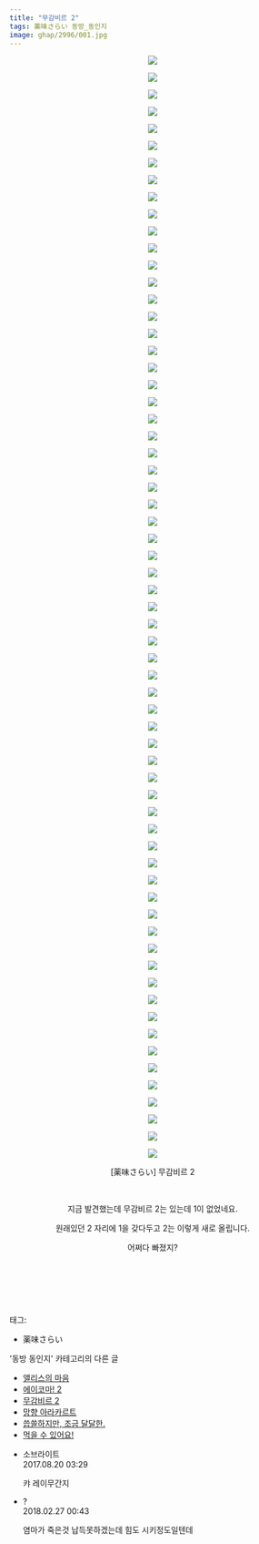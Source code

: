 ```yaml
---
title: "무감비르 2"
tags: 薬味さらい 동방_동인지
image: ghap/2996/001.jpg
---
```

<div class="article">
<p style="text-align: center; clear: none; float: none;"><img src="{{ site.nasurl }}/ghap/2996/001.jpg"/></p>
<p style="text-align: center; clear: none; float: none;"><img src="{{ site.nasurl }}/ghap/2996/002.jpg"/></p>
<p style="text-align: center; clear: none; float: none;"><img src="{{ site.nasurl }}/ghap/2996/003.jpg"/></p>
<p style="text-align: center; clear: none; float: none;"><img src="{{ site.nasurl }}/ghap/2996/004.jpg"/></p>
<p style="text-align: center; clear: none; float: none;"><img src="{{ site.nasurl }}/ghap/2996/005.jpg"/></p>
<p style="text-align: center; clear: none; float: none;"><img src="{{ site.nasurl }}/ghap/2996/006.jpg"/></p>
<p style="text-align: center; clear: none; float: none;"><img src="{{ site.nasurl }}/ghap/2996/007.jpg"/></p>
<p style="text-align: center; clear: none; float: none;"><img src="{{ site.nasurl }}/ghap/2996/008.jpg"/></p>
<p style="text-align: center; clear: none; float: none;"><img src="{{ site.nasurl }}/ghap/2996/009.jpg"/></p>
<p style="text-align: center; clear: none; float: none;"><img src="{{ site.nasurl }}/ghap/2996/010.jpg"/></p>
<p style="text-align: center; clear: none; float: none;"><img src="{{ site.nasurl }}/ghap/2996/011.jpg"/></p>
<p style="text-align: center; clear: none; float: none;"><img src="{{ site.nasurl }}/ghap/2996/012.jpg"/></p>
<p style="text-align: center; clear: none; float: none;"><img src="{{ site.nasurl }}/ghap/2996/013.jpg"/></p>
<p style="text-align: center; clear: none; float: none;"><img src="{{ site.nasurl }}/ghap/2996/014.jpg"/></p>
<p style="text-align: center; clear: none; float: none;"><img src="{{ site.nasurl }}/ghap/2996/015.jpg"/></p>
<p style="text-align: center; clear: none; float: none;"><img src="{{ site.nasurl }}/ghap/2996/016.jpg"/></p>
<p style="text-align: center; clear: none; float: none;"><img src="{{ site.nasurl }}/ghap/2996/017.jpg"/></p>
<p style="text-align: center; clear: none; float: none;"><img src="{{ site.nasurl }}/ghap/2996/018.jpg"/></p>
<p style="text-align: center; clear: none; float: none;"><img src="{{ site.nasurl }}/ghap/2996/019.jpg"/></p>
<p style="text-align: center; clear: none; float: none;"><img src="{{ site.nasurl }}/ghap/2996/020.jpg"/></p>
<p style="text-align: center; clear: none; float: none;"><img src="{{ site.nasurl }}/ghap/2996/021.jpg"/></p>
<p style="text-align: center; clear: none; float: none;"><img src="{{ site.nasurl }}/ghap/2996/022.jpg"/></p>
<p style="text-align: center; clear: none; float: none;"><img src="{{ site.nasurl }}/ghap/2996/023.jpg"/></p>
<p style="text-align: center; clear: none; float: none;"><img src="{{ site.nasurl }}/ghap/2996/024.jpg"/></p>
<p style="text-align: center; clear: none; float: none;"><img src="{{ site.nasurl }}/ghap/2996/025.jpg"/></p>
<p style="text-align: center; clear: none; float: none;"><img src="{{ site.nasurl }}/ghap/2996/026.jpg"/></p>
<p style="text-align: center; clear: none; float: none;"><img src="{{ site.nasurl }}/ghap/2996/027.jpg"/></p>
<p style="text-align: center; clear: none; float: none;"><img src="{{ site.nasurl }}/ghap/2996/028.jpg"/></p>
<p style="text-align: center; clear: none; float: none;"><img src="{{ site.nasurl }}/ghap/2996/029.jpg"/></p>
<p style="text-align: center; clear: none; float: none;"><img src="{{ site.nasurl }}/ghap/2996/030.jpg"/></p>
<p style="text-align: center; clear: none; float: none;"><img src="{{ site.nasurl }}/ghap/2996/031.jpg"/></p>
<p style="text-align: center; clear: none; float: none;"><img src="{{ site.nasurl }}/ghap/2996/032.jpg"/></p>
<p style="text-align: center; clear: none; float: none;"><img src="{{ site.nasurl }}/ghap/2996/033.jpg"/></p>
<p style="text-align: center; clear: none; float: none;"><img src="{{ site.nasurl }}/ghap/2996/034.jpg"/></p>
<p style="text-align: center; clear: none; float: none;"><img src="{{ site.nasurl }}/ghap/2996/035.jpg"/></p>
<p style="text-align: center; clear: none; float: none;"><img src="{{ site.nasurl }}/ghap/2996/036.jpg"/></p>
<p style="text-align: center; clear: none; float: none;"><img src="{{ site.nasurl }}/ghap/2996/037.jpg"/></p>
<p style="text-align: center; clear: none; float: none;"><img src="{{ site.nasurl }}/ghap/2996/038.jpg"/></p>
<p style="text-align: center; clear: none; float: none;"><img src="{{ site.nasurl }}/ghap/2996/039.jpg"/></p>
<p style="text-align: center; clear: none; float: none;"><img src="{{ site.nasurl }}/ghap/2996/040.jpg"/></p>
<p style="text-align: center; clear: none; float: none;"><img src="{{ site.nasurl }}/ghap/2996/041.jpg"/></p>
<p style="text-align: center; clear: none; float: none;"><img src="{{ site.nasurl }}/ghap/2996/042.jpg"/></p>
<p style="text-align: center; clear: none; float: none;"><img src="{{ site.nasurl }}/ghap/2996/043.jpg"/></p>
<p style="text-align: center; clear: none; float: none;"><img src="{{ site.nasurl }}/ghap/2996/044.jpg"/></p>
<p style="text-align: center; clear: none; float: none;"><img src="{{ site.nasurl }}/ghap/2996/045.jpg"/></p>
<p style="text-align: center; clear: none; float: none;"><img src="{{ site.nasurl }}/ghap/2996/046.jpg"/></p>
<p style="text-align: center; clear: none; float: none;"><img src="{{ site.nasurl }}/ghap/2996/047.jpg"/></p>
<p style="text-align: center; clear: none; float: none;"><img src="{{ site.nasurl }}/ghap/2996/048.jpg"/></p>
<p style="text-align: center; clear: none; float: none;"><img src="{{ site.nasurl }}/ghap/2996/049.jpg"/></p>
<p style="text-align: center; clear: none; float: none;"><img src="{{ site.nasurl }}/ghap/2996/050.jpg"/></p>
<p style="text-align: center; clear: none; float: none;"><img src="{{ site.nasurl }}/ghap/2996/051.jpg"/></p>
<p style="text-align: center; clear: none; float: none;"><img src="{{ site.nasurl }}/ghap/2996/052.jpg"/></p>
<p style="text-align: center; clear: none; float: none;"><img src="{{ site.nasurl }}/ghap/2996/053.jpg"/></p>
<p style="text-align: center; clear: none; float: none;"><img src="{{ site.nasurl }}/ghap/2996/054.jpg"/></p>
<p style="text-align: center; clear: none; float: none;"><img src="{{ site.nasurl }}/ghap/2996/055.jpg"/></p>
<p style="text-align: center; clear: none; float: none;"><img src="{{ site.nasurl }}/ghap/2996/056.jpg"/></p>
<p style="text-align: center; clear: none; float: none;"><img src="{{ site.nasurl }}/ghap/2996/057.jpg"/></p>
<p style="text-align: center; clear: none; float: none;"><img src="{{ site.nasurl }}/ghap/2996/058.jpg"/></p>
<p style="text-align: center; clear: none; float: none;"><img src="{{ site.nasurl }}/ghap/2996/059.jpg"/></p>
<p style="text-align: center; clear: none; float: none;"><img src="{{ site.nasurl }}/ghap/2996/060.jpg"/></p>
<p style="text-align: center; clear: none; float: none;"><img src="{{ site.nasurl }}/ghap/2996/061.jpg"/></p>
<p style="text-align: center; clear: none; float: none;"><img src="{{ site.nasurl }}/ghap/2996/062.jpg"/></p>
<p style="text-align: center; clear: none; float: none;"><img src="{{ site.nasurl }}/ghap/2996/063.jpg"/></p>
<p style="text-align: center; clear: none; float: none;"><img src="{{ site.nasurl }}/ghap/2996/064.jpg"/></p>
<p style="text-align: center; clear: none; float: none;"><img src="{{ site.nasurl }}/ghap/2996/065.jpg"/></p>
<p style="text-align: center; clear: none; float: none;">[薬味さらい] 무감비르 2</p>
<p style="text-align: center; clear: none; float: none;"><br/></p>
<p style="text-align: center; clear: none; float: none;">지금 발견했는데 무감비르 2는 있는데 1이 없었네요.</p>
<p style="text-align: center; clear: none; float: none;">원래있던 2 자리에 1을 갖다두고 2는 이렇게 새로 올립니다.</p>
<p style="text-align: center; clear: none; float: none;">어쩌다 빠졌지?</p>
<p style="text-align: center; clear: none; float: none;"><br/></p>
<p style="text-align: center; clear: none; float: none;"><br/></p>
<p><br/></p>
</div><div class="tagTrail">
<p>태그: </p>
<ul>
<li>薬味さらい</li>
</ul>
</div><div class="another">
<p>'동방 동인지' 카테고리의 다른 글</p>
<ul>
<li><a href="/2016-12-25-ghap_2998">앨리스의 마음</a></li>
<li><a href="/2016-12-25-ghap_2997">에이코마! 2</a></li>
<li><a href="/2016-12-25-ghap_2996">무감비르 2</a></li>
<li><a href="/2016-12-25-ghap_2995">망향 아라카르트</a></li>
<li><a href="/2016-12-24-ghap_2993">씁쓸하지만, 조금 달달한.</a></li>
<li><a href="/2016-12-22-ghap_2986">먹을 수 있어요!</a></li>
</ul>
</div><div class="cb_module cb_fluid">
<div class="cb_wrt cb_profile">
<div class="comment">
<ul>
<li class="cb_thumb_off" id="comment15063940">
<div class="cb_comment_area">
<div class="cb_info_area">
<div class="cb_section">
<span class="cb_nick_name">소브라이트</span>
</div>
<div class="cb_section">
<span class="cb_date">2017.08.20 03:29 </span>
</div>
</div>
<div class="cb_dsc_comment">
<p class="cb_dsc">
											캬 레이무간지
										</p>
</div>
</div></li>
<li class="cb_thumb_off" id="comment15207639">
<div class="cb_comment_area">
<div class="cb_info_area">
<div class="cb_section">
<span class="cb_nick_name">?</span>
</div>
<div class="cb_section">
<span class="cb_date">2018.02.27 00:43 </span>
</div>
</div>
<div class="cb_dsc_comment">
<p class="cb_dsc">
											염마가 죽은것 납득못하겠는데 힘도 시키정도일텐데 
										</p>
</div>
</div></li>
</ul>
</div>
</div><!-- commentList close -->
</div>